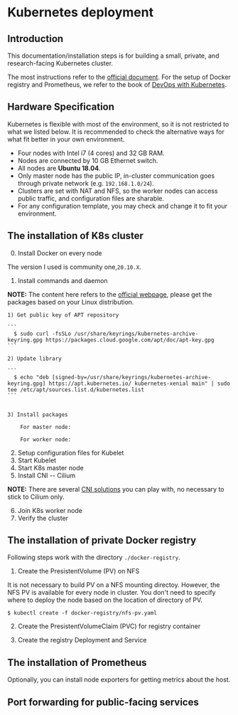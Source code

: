 # Kubernetes deployment 

## Introduction

This documentation/installation steps is for building a small, private, and research-facing Kubernetes cluster.
 
The most instructions refer to the [official document](https://kubernetes.io/docs/setup/).
For the setup of Docker registry and Prometheus, we refer to the book of [DevOps with Kubernetes](https://github.com/PacktPublishing/DevOps-with-Kubernetes-Second-Edition).

## Hardware Specification

Kubernetes is flexible with most of the environment, so it is not restricted to what we listed below.
It is recommended to check the alternative ways for what fit better in your own environment.

- Four nodes with Intel i7 (4 cores) and 32 GB RAM.
- Nodes are connected by 10 GB Ethernet switch.
- All nodes are **Ubuntu 18.04**.
- Only master node has the public IP, in-cluster communication goes through private network (e.g. `192.168.1.0/24`).
- Clusters are set with NAT and NFS, so the worker nodes can access public traffic, and configuration files are sharable.
- For any configuration template, you may check and change it to fit your environment.

## The installation of K8s cluster

0. Install Docker on every node

The version I used is community one,`20.10.X`.

1. Install commands and daemon

**NOTE:** The content here refers to the [official webpage](https://kubernetes.io/docs/setup/production-environment/tools/kubeadm/install-kubeadm/), please get the packages based on your Linux distribution.

    1) Get public key of APT repository

    ```
      $ sudo curl -fsSLo /usr/share/keyrings/kubernetes-archive-keyring.gpg https://packages.cloud.google.com/apt/doc/apt-key.gpg
    ```

    2) Update library
    
    ```
      $ echo "deb [signed-by=/usr/share/keyrings/kubernetes-archive-keyring.gpg] https://apt.kubernetes.io/ kubernetes-xenial main" | sudo tee /etc/apt/sources.list.d/kubernetes.list
    ```
    

    3) Install packages

        For master node:

        For worker node:

2. Setup configuration files for Kubelet
3. Start Kubelet
4. Start K8s master node
5. Install CNI -- Cilium

**NOTE:** There are several [CNI solutions](https://github.com/containernetworking/cni) you can play with, no necessary to stick to Cilium only.

6. Join K8s worker node
7. Verify the cluster 


## The installation of private Docker registry

Following steps work with the directory `./docker-registry`.

1. Create the PresistentVolume (PV) on NFS

It is not necessary to build PV on a NFS mounting directoy.
However, the NFS PV is available for every node in cluster. You don't need to specify where to deploy the node based
on the location of directory of PV.
```
$ kubectl create -f docker-registry/nfs-pv.yaml
```

2. Create the PresistentVolumeClaim (PVC) for registry container



3. Create the registry Deployment and Service




## The installation of Prometheus 

Optionally, you can install node exporters for getting metrics about the host.


## Port forwarding for public-facing services

